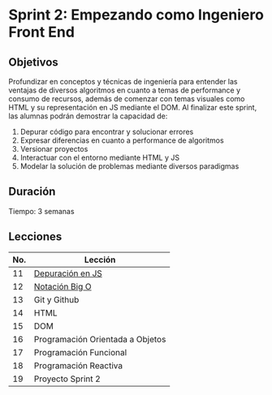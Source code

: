 # Sprint 2: Empezando como Ingeniero Front End

## Objetivos

Profundizar en conceptos y técnicas de ingeniería para entender las ventajas de diversos algoritmos en cuanto a temas de performance y consumo de recursos, además de comenzar con temas visuales como HTML y su representación en JS mediante el DOM. Al finalizar este sprint, las alumnas podrán demostrar la capacidad de:

1. Depurar código para encontrar y solucionar errores
2. Expresar diferencias en cuanto a performance de algoritmos
3. Versionar proyectos
4. Interactuar con el entorno mediante HTML y JS
5. Modelar la solución de problemas mediante diversos paradigmas

## Duración

Tiempo: 3 semanas

## Lecciones

No. | Lección
--- | -------
11  | [Depuración en JS](./lecciones/11-js-debugging/README.md )
12  | [Notación Big O](./lecciones/12-big-o-notation/README.md)
13  | Git y Github
14  | HTML
15  | DOM
16  | Programación Orientada a Objetos
17  | Programación Funcional
18  | Programación Reactiva
19  | Proyecto Sprint 2